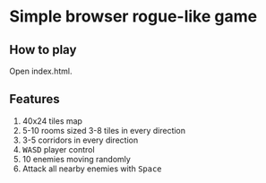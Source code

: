 # Simple browser rogue-like game

## How to play

Open index.html.

## Features

1. 40x24 tiles map
1. 5-10 rooms sized 3-8 tiles in every direction
1. 3-5 corridors in every direction
1. <kbd>WASD</kbd> player control
1. 10 enemies moving randomly
1. Attack all nearby enemies with <kbd>Space</kbd>